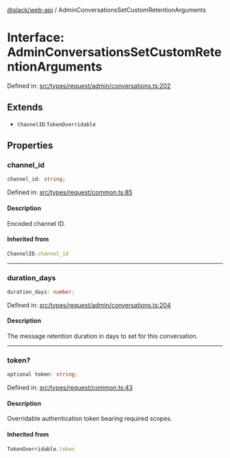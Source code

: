 [@slack/web-api](../index.md) / AdminConversationsSetCustomRetentionArguments

# Interface: AdminConversationsSetCustomRetentionArguments

Defined in: [src/types/request/admin/conversations.ts:202](https://github.com/slackapi/node-slack-sdk/blob/main/packages/web-api/src/types/request/admin/conversations.ts#L202)

## Extends

- `ChannelID`.`TokenOverridable`

## Properties

### channel\_id

```ts
channel_id: string;
```

Defined in: [src/types/request/common.ts:85](https://github.com/slackapi/node-slack-sdk/blob/main/packages/web-api/src/types/request/common.ts#L85)

#### Description

Encoded channel ID.

#### Inherited from

```ts
ChannelID.channel_id
```

***

### duration\_days

```ts
duration_days: number;
```

Defined in: [src/types/request/admin/conversations.ts:204](https://github.com/slackapi/node-slack-sdk/blob/main/packages/web-api/src/types/request/admin/conversations.ts#L204)

#### Description

The message retention duration in days to set for this conversation.

***

### token?

```ts
optional token: string;
```

Defined in: [src/types/request/common.ts:43](https://github.com/slackapi/node-slack-sdk/blob/main/packages/web-api/src/types/request/common.ts#L43)

#### Description

Overridable authentication token bearing required scopes.

#### Inherited from

```ts
TokenOverridable.token
```
